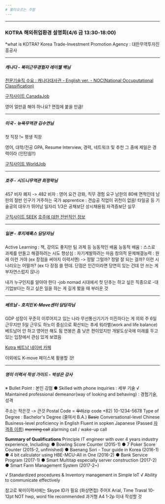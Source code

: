 ```yaml
---
# 불타오르는 주말
---
```


* * *

### KOTRA 해외취업환경 설명회(4/6 금 13:30-18:00)

*what is KOTRA?
Korea Trade-Investment Promotion Agency : 대한무역투자진흥공사

_ _ _

##### 캐나다 - 북미근무경험자 레이첼 백님

[전문기술직 수요 : 캐나다대사관 - English ver. - NOC(National Occuputational Classification)](https://www.canada.ca/en/immigration-refugees-citizenship/services/immigrate-canada/express-entry/become-candidate/eligibility/find-national-occupation-code.html)

[구직사이트 CanadaJob](http://www.canadajobs.com/)

영어 얼만큼 해야 하나요?
면접에 붙을 만큼!

_ _ _


##### 미국 - 뉴욕무역관 김수연님

첫 직장 != 평생 직장

영어, 대학/전공 GPA, Resume Interview, 경력, 네트워크 및 추천
그 중에 제일은 경력이라 (인턴쉽!!)

[구직사이트 WorldJob](http://www.worldjob.or.kr)

_ _ _

##### 호주 - 시드니무역관 최정락님

457 비자 폐지 -> 482 비자 : 영어 요건 강화, 직무 경험 요구
남한의 80배 면적인데 남한의 절반 인구가 거주하는 국가
apprentice : 견습공
직업이 귀천이 없음! 타일공 등 기술공의 대우가 뛰어남
일자리 1/3은 공채보단 상시채용됨
자격증보단 실무

[구직사이트 SEEK](https://www.seek.com.au)
[호주에 대한 전반적인 정보](https://www.australia.gov.au)

_ _ _

##### 일본 - 후지제록스 담당자님

Active Learning : 책, 강의도 좋지만 팀 과제 등 능동적인 배움
능동적 배움 : 스스로 과제를 만들고 해결하려는 시도
향상심 : 자기계발하려는 마음
창의적 문제해결능력 : 원래 이런 거야 (ex 장점을 써야지 이력서엔) -> 정말 그럴까? 정말 잘 되는 걸까? 이런 시나리오는 어떨까? (ex 다 장점 쓸 텐데. 단점은 인간이라면 당연히 있는 건데 안 쓰는 게 부자연스럽지 않나)

내가 누구인지를 알아야 한다
-job nomad 시대에서 첫 단추는 하고 싶은 직종으로
-대기업보다는 하고 싶은 일을 하는 게 길게 봤을 때 부러운 것

_ _ _

##### 베트남 - 호치민 K-Move센터 담당자님

GDP 성장이 꾸준히 이루어지고 있는 나라
무선통신기기가 미진하다는 게 의외
주 6일 근무지만 5일 근무도 하노이 중심으로 확산되는 추세
워라벨(work and life balance)
베트남어 안 하고 영어만 해도 됨
연봉은 좀 낮은 편이었지만 개발도상국에 미래를 두고 있는 입장에서 관심 있게 보였음

[Kotra 베트남 네이버 카페](http://cafe.naver.com/kotrahochiminh)

이외에도 K-move 페이스북 활용할 것!

_ _ _

##### 영미 이력서 작성 가이드 - 박성은 강사

※ Bullet Point : 본인 강점
● Skilled with phone inquiries : 세부 기술
√ Maintained professional demeanor(way of looking and behaving) : 경험기술, 성격

주소는 작은것 -> 큰것
Postal Code = ~~우리~~zip code
+82) 10-1234-5678
Type of Degree : Bachelor's Degree (줄여서 B.A.)
~~Basic~~ Conversational-level Chinese
Business-level proficiency in English
Fluent in sopken Japanese (Passed [자격증 이름](http://q-net.or.kr))
~~morning call~~ alarming call / wake-up call

**Summary of Qualifications**
Principle IT engineer with over 4 years industry experience, Including:
● Bowling Score Counter (2015-1)
● 7 Poker Score Counter (2015-2, unfinished)
● Baenang Sori - Tour guide in Korea (2016-1)
● 4 bit calculator using HBE-MCU-All in One (2016-2)
● Bank Service Program (2017-1)
● Smart Multitap especially server construction (2017-2)
● Smart Farm Management System (2017-2~)

√ Standardized procedures & Inventory management in Simple IoT
√ Ability to communicate effectively

참고로 북미이력서에는 Skype ID가 필요 (화상면접)
주어X
Arial, Time Traval 10-12pt
NOT hwp, word file recommended
과거형
A4 1-2p 이내 작성할 것